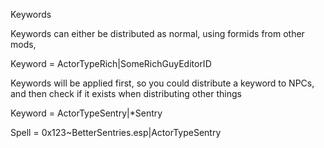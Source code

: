Keywords

Keywords can either be distributed as normal, using formids from other mods,

Keyword = ActorTypeRich|SomeRichGuyEditorID

Keywords will be applied first, so you could distribute a keyword to NPCs, and then check if it exists when distributing other things

Keyword = ActorTypeSentry|*Sentry

Spell = 0x123~BetterSentries.esp|ActorTypeSentry
